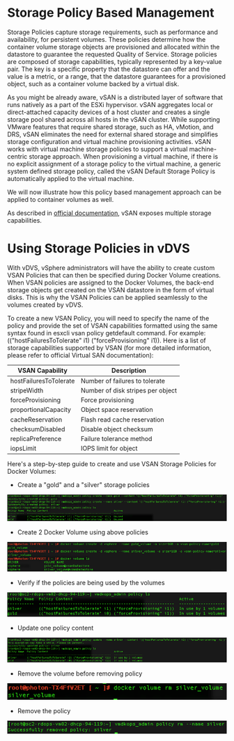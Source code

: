 
# Storage Policy Based Management
Storage Policies capture storage requirements, such as performance and availability, for persistent volumes. These policies determine how the container volume storage objects are provisioned and allocated within the datastore to guarantee the requested Quality of Service. Storage policies are composed of storage capabilities, typically represented by a key-value pair. The key is a specific property that the datastore can offer and the value is a metric, or a range, that the datastore guarantees for a provisioned object, such as a container volume backed by a virtual disk. 

As you might be already aware, vSAN is a distributed layer of software that runs natively as a part of the ESXi hypervisor. vSAN aggregates local or direct-attached capacity devices of a host cluster and creates a single storage pool shared across all hosts in the vSAN cluster. While supporting VMware features that require shared storage, such as HA, vMotion, and DRS, vSAN eliminates the need for external shared storage and simplifies storage configuration and virtual machine provisioning activities. vSAN works with virtual machine storage policies to support a virtual machine-centric storage approach. When provisioning a virtual machine, if there is no explicit assignment of a storage policy to the virtual machine, a generic system defined storage policy, called the vSAN Default Storage Policy is automatically applied to the virtual machine.

We will now illustrate how this policy based management approach can be applied to container volumes as well.

As described in [official documentation](https://pubs.vmware.com/vsphere-65/index.jsp?topic=%2Fcom.vmware.vsphere.virtualsan.doc%2FGUID-08911FD3-2462-4C1C-AE81-0D4DBC8F7990.html), vSAN exposes multiple storage capabilities.


# Using Storage Policies in vDVS
With vDVS, vSphere administrators will have the ability to create custom VSAN Policies that can then be specified during Docker Volume creations. When VSAN policies are assigned to the Docker Volumes, the back-end storage objects get created on the VSAN datastore in the form of virtual disks. This is why the VSAN Policies can be applied seamlessly to the volumes created by vDVS.

To create a new VSAN Policy, you will need to specify the name of the policy and provide the set of VSAN capabilities formatted using the same syntax found in esxcli vsan policy getdefault command. For example: (("hostFailuresToTolerate" i1) ("forceProvisioning" i1)). Here is a list of storage capabilities supported by VSAN (for more detailed information, please refer to official Virtual SAN documentation):


|VSAN Capability|Description|
|------|------|
|hostFailuresToTolerate|Number of failures to tolerate|
|stripeWidth|Number of disk stripes per object|
|forceProvisioning| Force provisioning|
|proportionalCapacity| Object space reservation|
|cacheReservation|Flash read cache reservation|
|checksumDisabled|Disable object checksum|
|replicaPreference|Failure tolerance method|
|iopsLimit|IOPS limit for object|

Here's a step-by-step guide to create and use VSAN Storage Policies for Docker Volumes:

- Create a "gold" and a "silver" storage policies

![Image](images/create_1.png)

- Create 2 Docker Volume using above policies


![Image](images/create_vol.png)

- Verify if the policies are being used by the volumes

![Image](images/verify.png)

- Update one policy content

![Image](images/update_policy.png)

- Remove the volume before removing policy

![Image](images/remove_volume.png)

- Remove the policy

![Image](images/remove_policy.png)
